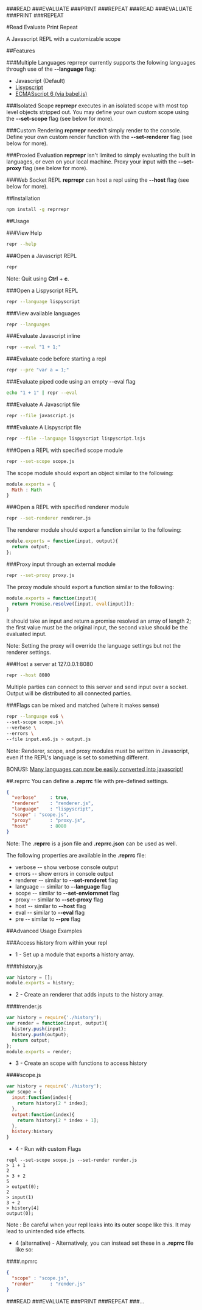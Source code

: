 ###READ
###EVALUATE
###PRINT
###REPEAT
###READ
###EVALUATE
###PRINT
###REPEAT

#Read Evaluate Print Repeat

A Javascript REPL with a customizable scope

##Features

###Multiple Languages
 reprrepr currently supports the folowing languages through use of the __--language__ flag:
  - Javascript (Default)
  - [Lisypscript](http://lispyscript.com/)
  - [ECMASscript 6 (via babel.js)](https://babeljs.io/)

###Isolated Scope
  __reprrepr__ executes in an isolated scope with most top level objects stripped out. You may define your own custom scope using the __--set-scope__ flag (see below for more).

###Custom Rendering
  __reprrepr__ needn't simply render to the console. Define your own custom render function with the __--set-renderer__ flag (see below for more).

###Proxied Evaluation
  __reprrepr__ isn't limited to simply evaluating the built in languages, or even on your local machine. Proxy your input with the  __--set-proxy__ flag (see below for more).

###Web Socket REPL
  __reprrepr__ can host a repl using the __--host__ flag (see below for more).

##Installation

```bash
npm install -g reprrepr
```

##Usage

###View Help
```bash
repr --help
```

###Open a Javascript REPL
```bash
repr
```
Note: Quit using __Ctrl__ + __c__.

###Open a Lispyscript REPL
```bash
repr --language lispyscript
```

###View available languages
```bash
repr --languages
```

###Evaluate Javascript inline
```bash
repr --eval "1 + 1;"

```

###Evaluate code before starting a repl
```bash
repr --pre "var a = 1;"

```

###Evaluate piped code using an empty --eval flag
```bash
echo "1 + 1" | repr --eval
```

###Evaluate A Javascript file
```bash
repr --file javascript.js
```

###Evaluate A Lispyscript file
```bash
repr --file --language lispyscript lispyscript.lsjs
```

###Open a REPL with specified scope module
```bash
repr --set-scope scope.js
```
The scope module should export an object similar to the following:

```js
module.exports = {
  Math : Math
}
```

###Open a REPL with specified renderer module
```bash
repr --set-renderer renderer.js
```
The renderer module should export a function similar to the following:

```js
module.exports = function(input, output){
  return output;
};
```

###Proxy input through an external module
```bash
repr --set-proxy proxy.js
```
The proxy module should export a function similar to the following:

```js
module.exports = function(input){
  return Promise.resolve([input, eval(input)]);
}
```
It should take an input and return a promise resolved an array of length 2;
  the first value must be the original input,
  the second value should be the evaluated input.

Note: Setting the proxy will override the language settings
but not the renderer settings.

###Host a server at 127.0.0.1:8080
```bash
repr --host 8080
```
Multiple parties can connect to this server and send input over a socket.
Output will be distributed to all connected parties.


###Flags can be mixed and matched (where it makes sense)
```bash
repr --language es6 \
--set-scope scope.js\
--verbose \
--errors \
--file input.es6.js > output.js
```
Note: Renderer, scope, and proxy modules must be written in Javascript, even if the REPL's language is set to something different.

BONUS!: [Many languages can now be easily converted into javascript!](https://github.com/jashkenas/coffeescript/wiki/List-of-languages-that-compile-to-JS)

##.reprrc
You can define a __.reprrc__ file with pre-defined settings.

```json
{
  "verbose"     : true,
  "renderer"    : "renderer.js",
  "language"    : "lispyscript",
  "scope" : "scope.js",
  "proxy"       : "proxy.js",
  "host"        : 8080
}
```
Note: The __.reprrc__ is a json file and __.reprrc.json__ can be used as well.

The following properties are available in the __.reprrc__ file:

  - verbose     -- show verbose console output
  - errors      -- show errors in console output
  - renderer    -- similar to  __--set-renderet__ flag
  - language    -- similar to  __--language__ flag
  - scope -- similar to  __--set-enviornmet__ flag
  - proxy       -- similar to  __--set-proxy__ flag
  - host        -- similar to  __--host__ flag
  - eval        -- similar to  __--eval__ flag
  - pre         -- similar to  __--pre__ flag

##Advanced Usage Examples

###Access history from within your repl

 - 1 - Set up a module that exports a history array.

####history.js
```javascript
var history = [];
module.exports = history;
```

 - 2 - Create an renderer that adds inputs to the history array.

####render.js
```javascript
var history = require('./history');
var render = function(input, output){
  history.push(input);
  history.push(output);
  return output;
};
module.exports = render;
```

 - 3 - Create an scope with functions to access history

####scope.js

```javascript
var history = require('./history');
var scope = {
  input:function(index){
    return history[2 * index];
  },
  output:function(index){
    return history[2 * index + 1];
  },
  history:history
}
```
 - 4 - Run with custom Flags

```
repl --set-scope scope.js --set-render render.js
> 1 + 1
2
> 3 + 2
5
> output(0);
2
> input(1)
3 + 2
> history[4]
output(0);
```
Note : Be careful when your repl leaks into its outer scope like this.
It may lead to unintended side effects.

 - 4 (alternative) - Alternatively, you can instead set these in a __.reprrc__ file like so:

####.npmrc

```json
{
  "scope" : "scope.js",
  "render"      : "render.js"
}
```

###READ
###EVALUATE
###PRINT
###REPEAT
###...
